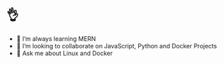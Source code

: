 # :ok_hand:

- 🌱 I’m always learning MERN
- 👯 I’m looking to collaborate on JavaScript, Python and Docker Projects
- 💬 Ask me about Linux and Docker
